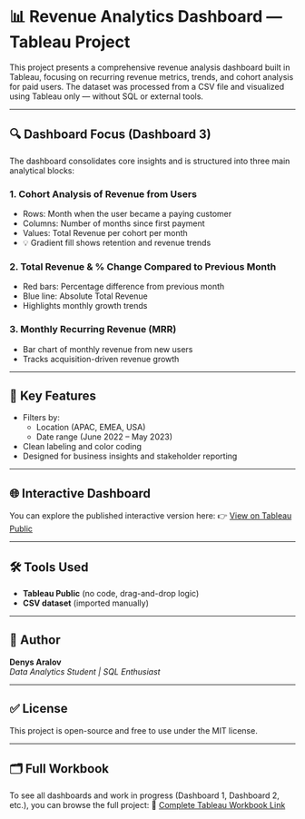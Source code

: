 # 📊 Revenue Analytics Dashboard — Tableau Project

This project presents a comprehensive revenue analysis dashboard built in Tableau, focusing on recurring revenue metrics, trends, and cohort analysis for paid users. The dataset was processed from a CSV file and visualized using Tableau only — without SQL or external tools.

---

## 🔍 Dashboard Focus (Dashboard 3)
The dashboard consolidates core insights and is structured into three main analytical blocks:

### 1. **Cohort Analysis of Revenue from Users**
- Rows: Month when the user became a paying customer
- Columns: Number of months since first payment
- Values: Total Revenue per cohort per month
- 💡 Gradient fill shows retention and revenue trends

### 2. **Total Revenue & % Change Compared to Previous Month**
- Red bars: Percentage difference from previous month
- Blue line: Absolute Total Revenue
- Highlights monthly growth trends

### 3. **Monthly Recurring Revenue (MRR)**
- Bar chart of monthly revenue from new users
- Tracks acquisition-driven revenue growth

---

## 📌 Key Features
- Filters by:
  - Location (APAC, EMEA, USA)
  - Date range (June 2022 – May 2023)
- Clean labeling and color coding
- Designed for business insights and stakeholder reporting

---

## 🌐 Interactive Dashboard
You can explore the published interactive version here:
👉 [View on Tableau Public](https://public.tableau.com/views/Zadanie_6-1/Dashboard3)

---

## 🛠 Tools Used
- **Tableau Public** (no code, drag-and-drop logic)
- **CSV dataset** (imported manually)

---

## 🧠 Author
**Denys Aralov**  
_Data Analytics Student | SQL Enthusiast_

---

## ✅ License
This project is open-source and free to use under the MIT license.

---

## 🗂️ Full Workbook
To see all dashboards and work in progress (Dashboard 1, Dashboard 2, etc.), you can browse the full project:
📎 [Complete Tableau Workbook Link](https://public.tableau.com/views/Zadanie_6-1/Dashboard1)
